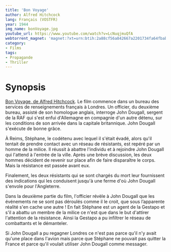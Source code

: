 ```yaml
---
title: 'Bon Voyage'
author: Alfred Hitchcock
lang: Français (VOSTFR)
year: 1944
img_name: bonVoyage.jpg
youtube_url: https://www.youtube.com/watch?v=LcNuqjmuQfA
webtorrent_magnet: 'magnet:?xt=urn:btih:2a88cf56a842667a2201734fa64fbab469fc9cee&dn=bp3ABX60DPE5.mp4&tr=udp://explodie.org:6969&tr=udp://tracker.coppersurfer.tk:6969&tr=udp://tracker.empire-js.us:1337&tr=udp://tracker.leechers-paradise.org:6969&tr=udp://tracker.opentrackr.org:1337&tr=wss://tracker.btorrent.xyz&tr=wss://tracker.fastcast.nz&tr=wss://tracker.openwebtorrent.com&as=https://seed01.bitchute.com/8929/bp3ABX60DPE5.mp4&as=https://seed02.bitchute.com/8929/bp3ABX60DPE5.mp4&as=https://seed03.bitchute.com/8929/bp3ABX60DPE5.mp4&xs=https://www.bitchute.com/torrent/8929/bp3ABX60DPE5.webtorrent'
category:
- Films
tags:
- Propagande
- Thriller
---
```



# Synopsis
[Bon Voyage, de Alfred Hitchcock](https://www.amazon.fr/gp/product/B00FESKTOA/ref=as_li_qf_sp_asin_il_tl?ie=UTF8&tag=ctimes-21&camp=1642&creative=6746&linkCode=as2&creativeASIN=B00FESKTOA&linkId=06236259f1bc5d64b03176cc42bd0038). Le film commence dans un bureau des services de renseignements français à Londres. Un officier, du deuxième bureau, assisté de son homologue anglais, interroge John Dougall, sergent de la RAF qui s'est enfui d'Allemagne en compagnie d'un autre détenu, sur les conditions de son arrivée dans la capitale britannique. John Dougall s'exécute de bonne grâce.

À Reims, Stéphane, le codétenu avec lequel il s'était évadé, alors qu'il tentait de prendre contact avec un réseau de résistants, est repéré par un homme de la milice. Il réussit à abattre l'individu et à rejoindre John Dougall qui l'attend à l'entrée de la ville. Après une brève discussion, les deux hommes décident de revenir sur place afin de faire disparaître le corps. Mais la résistance est passée avant eux.

Finalement, les deux résistants qui se sont chargés du mort leur fournissent des indications qui les conduisent jusqu'à une ferme d'où John Dougall s'envole pour l'Angleterre.

Dans la deuxième partie du film, l'officier révèle à John Dougall que les événements ne se sont pas déroulés comme il le croit, que sous l’apparente réalité s'en cache une autre ! En fait Stéphane est un agent de la Gestapo et s'il a abattu un membre de la milice ce n'est que dans le but d'attirer l'attention de la résistance. Ainsi la Gestapo a pu infiltrer le réseau de combattants et le démanteler.

Si John Dougall a pu regagner Londres ce n'est pas parce qu'il n'y avait qu'une place dans l'avion mais parce que Stéphane ne pouvait pas quitter la France et parce qu'il voulait utiliser John Dougall comme messager.
